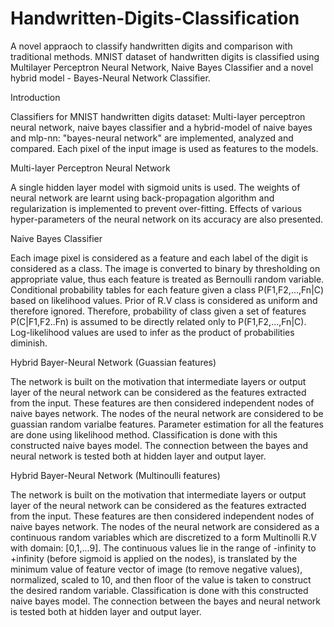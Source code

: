 # Handwritten-Digits-Classification
A novel appraoch to classify handwritten digits and comparison with traditional methods.
MNIST dataset of handwritten digits is classified using Multilayer Perceptron Neural Network, Naive Bayes Classifier and a novel hybrid model - Bayes-Neural Network Classifier.

Introduction

Classifiers for MNIST handwritten digits dataset: Multi-layer perceptron neural network, naive bayes classifier and a hybrid-model of naive bayes and mlp-nn: "bayes-neural network" are implemented, analyzed and compared. Each pixel of the input image is used as features to the models.

Multi-layer Perceptron Neural Network

A single hidden layer model with sigmoid units is used. The weights of neural network are learnt using back-propagation algorithm and regularization is implemented to prevent over-fitting. Effects of various hyper-parameters of the neural network on its accuracy are also presented.

Naive Bayes Classifier

Each image pixel is considered as a feature and each label of the digit is considered as a class. The image is converted to binary by thresholding on appropriate value, thus each feature is treated as Bernoulli random variable. Conditional probability tables for each feature given a class P(F1,F2,...,Fn|C) based on likelihood values. Prior of R.V class is considered as uniform and therefore ignored. Therefore, probability of class given a set of features P(C|F1,F2..Fn) is assumed to be directly related only to P(F1,F2,...,Fn|C). Log-likelihood values are used to infer as the product of probabilities diminish.

Hybrid Bayer-Neural Network (Guassian features)

The network is built on the motivation that intermediate layers or output layer of the neural network can be considered as the features extracted from the input. These features are then considered independent nodes of naive bayes network. The nodes of the neural network are considered to be guassian random varialbe features. Parameter estimation for all the features are done using likelihood method. Classification is done with this constructed naive bayes model. The connection between the bayes and neural network is tested both at hidden layer and output layer.

Hybrid Bayer-Neural Network (Multinoulli features)

The network is built on the motivation that intermediate layers or output layer of the neural network can be considered as the features extracted from the input. These features are then considered independent nodes of naive bayes network. 
The nodes of the neural network are considered as a continuous random variables which are discretized to a form Multinolli R.V with domain: [0,1,...9]. The continuous values lie in the range of -infinity to +infinity (before sigmoid is applied on the nodes), is translated by the minimum value of feature vector of image (to remove negative values), normalized, scaled to 10, and then floor of the value is taken to construct the desired random variable.
Classification is done with this constructed naive bayes model.
The connection between the bayes and neural network is tested both at hidden layer and output layer.

